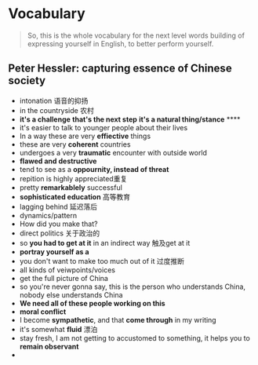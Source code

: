 # Vocabulary
>So, this is the whole vocabulary for the next level words building of expressing yourself in English, to better perform yourself.

## Peter Hessler: capturing essence of Chinese society
* intonation 语音的抑扬
* in the countryside 农村
* **it's a challenge** **that's the next step** **it's a natural thing/stance** ****
* it's easier to talk to younger people about their lives
* In a way these are very **effiective** things
* these are very **coherent** countries
* undergoes a very **traumatic** encounter with outside world
* **flawed and destructive**
* tend to see as a **oppournity, instead of threat**
* repition is highly appreciated重复
* pretty **remarkablely** successful
* **sophisticated education** 高等教育
* lagging behind 延迟落后
* dynamics/pattern
* How did you make that?
* direct politics 关于政治的
* so **you had to get at it** in an indirect way  触及get at it
* **portray yourself as a**
* you don't want to make too much out of it 过度推断
* all kinds of veiwpoints/voices
* get the full picture of China
* so you're never gonna say, this is the person who understands China, nobody else understands China
* **We need all of these people working on this**
* **moral conflict**
* I become **sympathetic**, and that **come through** in my writing
* it's somewhat **fluid** 漂泊
* stay fresh, I am not getting to accustomed to something, it helps you to **remain observant**
* 



